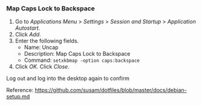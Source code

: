 ### Map Caps Lock to Backspace

 1. Go to *Applications Menu* > *Settings* > *Session and Startup* >
    *Application Autostart*.
 2. Click *Add*.
 3. Enter the following fields.
      - Name: Uncap
      - Description: Map Caps Lock to Backspace
      - Command: `setxkbmap -option caps:backspace`
 4. Click *OK*. Click *Close*.

Log out and log into the desktop again to confirm

Reference: https://github.com/susam/dotfiles/blob/master/docs/debian-setup.md